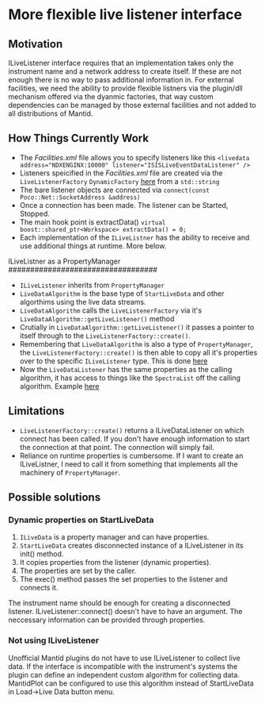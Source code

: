 More flexible live listener interface
=====================================

Motivation
----------

ILiveListener interface requires that an implementation takes only the instrument name and a network address to create itself. 
If these are not enough there is no way to pass additional information in. For external facilities, we need the ability to provide flexible listners via the plugin/dll mechanism offered via the dyanmic factories, that way custom dependencies can be managed by those external facilities and not added to all distributions of Mantid.

How Things Currently Work
-------------------------

* The *Facilities.xml* file allows you to specify listeners like this `<livedata address="NDXENGINX:10000" listener="ISISLiveEventDataListener" />`
* Listeners speicified in the *Facilities.xml* file are created via the `LiveListenerFactory` `DynamicFactory`  [here](https://github.com/mantidproject/mantid/blob/master/Framework/API/src/LiveListenerFactory.cpp#L44:L45) from a `std::string`
* The bare listener objects are connected via `connect(const Poco::Net::SocketAddress &address)`
* Once a connection has been made. The listener can be Started, Stopped.  
* The main hook point is extractData() `virtual boost::shared_ptr<Workspace> extractData() = 0;`
* Each implementation of the `ILiveListner` has the ability to receive and use additional things at runtime. More below.

ILiveListner as a PropertyManager
##################################

* `ILiveListener` inherits from `PropertyManager` 
* `LiveDataAlgorithm` is the base type of `StartLiveData` and other algorthims using the live data streams.
* `LiveDataAlgorithm` calls the `LiveListenerFactory` via it's `LiveDataAlgorithm::getLiveListener()` method
* Crutially in `LiveDataAlgorithm::getLiveListener()` it passes a pointer to itself through to the `LiveListenerFactory::create()`.
* Remembering that `LiveDataAlgorithm` is also a type of `PropertyManager`, the `LiveListenerFactory::create()` is then able to copy all it's properties over to the specific `ILiveListener` type. This is done [here](https://github.com/mantidproject/mantid/blob/master/Framework/API/src/LiveListenerFactory.cpp#L48)
* Now the `LiveDataListener` has the same properties as the calling algorithm, it has access to things like the `SpectraList` off the calling algorithm. Example [here](https://github.com/mantidproject/mantid/blob/master/Framework/LiveData/src/ISISHistoDataListener.cpp#L105)

Limitations
------------
* `LiveListenerFactory::create()` returns a ILiveDataListener on which connect has been called. If you don't have enough information to start the connection at that point. The connection will simply fail.
* Reliance on runtime properties is cumbersome. If I want to create an ILiveListner, I need to call it from something that implements all the machinery of `PropertyManager`.


Possible solutions
------------------

### Dynamic properties on StartLiveData

1. `ILiveData` is a property manager and can have properties.
2. `StartLiveData` creates disconnected instance of a ILiveListener in its init() method.
3. It copies properties from the listener (dynamic properties). 
4. The properties are set by the caller.
5. The exec() method passes the set properties to the listener and connects it.

The instrument name should be enough for creating a disconnected listener. ILiveListener::connect() doesn't have to have an argument.
The neccessary information can be provided through properties.

### Not using ILiveListener

Unofficial Mantid plugins do not have to use ILiveListener to collect live data. If the interface is incompatible with the
instrument's systems the plugin can define an independent custom algorithm for collecting data. MantidPlot can be configured
to use this algorithm instead of StartLiveData in Load->Live Data button menu.
